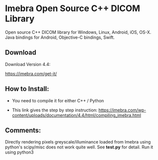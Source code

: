 
# Imebra Open Source C++ DICOM Library

Open source C++ DICOM library for Windows, Linux, Android, iOS, OS-X. Java bindings for Android, Objective-C bindings, Swift.

## Download

Download Version 4.4:

https://imebra.com/get-it/

## How to Install:

* You need to compile it for either C++ / Python

* This link gives the step by step instruction: https://imebra.com/wp-content/uploads/documentation/4.4/html/compiling_imebra.html

## Comments:

Directly rendering pixels greyscale/illuminance loaded from Imebra using python's scipy/misc does not work quite well. See **test.py** for detail. Run it using python3

